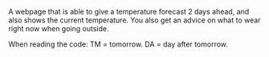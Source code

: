 A webpage that is able to give a temperature forecast 2 days ahead, and also shows the current temperature. You also get an advice on what to wear right now when going outside. 

When reading the code:
TM = tomorrow.
DA = day after tomorrow. 
